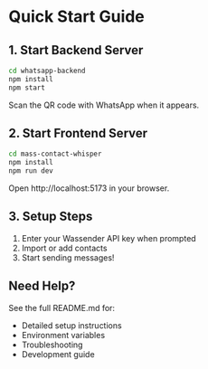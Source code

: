 # Quick Start Guide

## 1. Start Backend Server
```bash
cd whatsapp-backend
npm install
npm start
```
Scan the QR code with WhatsApp when it appears.

## 2. Start Frontend Server
```bash
cd mass-contact-whisper
npm install
npm run dev
```
Open http://localhost:5173 in your browser.

## 3. Setup Steps
1. Enter your Wassender API key when prompted
2. Import or add contacts
3. Start sending messages!

## Need Help?
See the full README.md for:
- Detailed setup instructions
- Environment variables
- Troubleshooting
- Development guide 